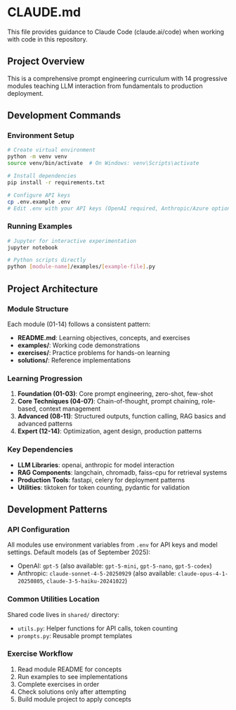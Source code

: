# CLAUDE.md

This file provides guidance to Claude Code (claude.ai/code) when working with code in this repository.

## Project Overview
This is a comprehensive prompt engineering curriculum with 14 progressive modules teaching LLM interaction from fundamentals to production deployment.

## Development Commands

### Environment Setup
```bash
# Create virtual environment
python -m venv venv
source venv/bin/activate  # On Windows: venv\Scripts\activate

# Install dependencies
pip install -r requirements.txt

# Configure API keys
cp .env.example .env
# Edit .env with your API keys (OpenAI required, Anthropic/Azure optional)
```

### Running Examples
```bash
# Jupyter for interactive experimentation
jupyter notebook

# Python scripts directly
python [module-name]/examples/[example-file].py
```

## Project Architecture

### Module Structure
Each module (01-14) follows a consistent pattern:
- **README.md**: Learning objectives, concepts, and exercises
- **examples/**: Working code demonstrations
- **exercises/**: Practice problems for hands-on learning
- **solutions/**: Reference implementations

### Learning Progression
1. **Foundation (01-03)**: Core prompt engineering, zero-shot, few-shot
2. **Core Techniques (04-07)**: Chain-of-thought, prompt chaining, role-based, context management
3. **Advanced (08-11)**: Structured outputs, function calling, RAG basics and advanced patterns
4. **Expert (12-14)**: Optimization, agent design, production patterns

### Key Dependencies
- **LLM Libraries**: openai, anthropic for model interaction
- **RAG Components**: langchain, chromadb, faiss-cpu for retrieval systems
- **Production Tools**: fastapi, celery for deployment patterns
- **Utilities**: tiktoken for token counting, pydantic for validation

## Development Patterns

### API Configuration
All modules use environment variables from `.env` for API keys and model settings. Default models (as of September 2025):
- OpenAI: `gpt-5` (also available: `gpt-5-mini`, `gpt-5-nano`, `gpt-5-codex`)
- Anthropic: `claude-sonnet-4-5-20250929` (also available: `claude-opus-4-1-20250805`, `claude-3-5-haiku-20241022`)

### Common Utilities Location
Shared code lives in `shared/` directory:
- `utils.py`: Helper functions for API calls, token counting
- `prompts.py`: Reusable prompt templates

### Exercise Workflow
1. Read module README for concepts
2. Run examples to see implementations
3. Complete exercises in order
4. Check solutions only after attempting
5. Build module project to apply concepts